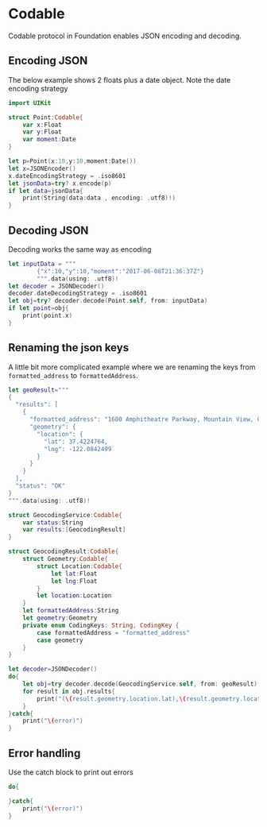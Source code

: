 # Codable
Codable protocol in Foundation enables JSON encoding and decoding.

## Encoding JSON 

The below example shows 2 floats plus a date object. Note the date encoding strategy

```swift
import UIKit

struct Point:Codable{
    var x:Float
    var y:Float
    var moment:Date
}

let p=Point(x:10,y:10,moment:Date())
let x=JSONEncoder()
x.dateEncodingStrategy = .iso8601
let jsonData=try? x.encode(p)
if let data=jsonData{
    print(String(data:data , encoding: .utf8)!)
}
```

## Decoding JSON

Decoding works the same way as encoding

```swift
let inputData = """
        {"x":10,"y":10,"moment":"2017-06-08T21:36:37Z"}
        """.data(using: .utf8)!
let decoder = JSONDecoder()
decoder.dateDecodingStrategy = .iso8601
let obj=try? decoder.decode(Point.self, from: inputData)
if let point=obj{
    print(point.x)
}

```

## Renaming the json keys 

A little bit more complicated example where we are renaming the keys from `formatted_address` to `formattedAddress`. 

```swift
let geoResult="""
{
  "results": [
    {
      "formatted_address": "1600 Amphitheatre Parkway, Mountain View, CA 94043, USA",
      "geometry": {
        "location": {
          "lat": 37.4224764,
          "lng": -122.0842499
        }
      }
    }
  ],
  "status": "OK"
}
""".data(using: .utf8)!

struct GeocodingService:Codable{
    var status:String
    var results:[GeocodingResult]
}

struct GeocodingResult:Codable{
    struct Geometry:Codable{
        struct Location:Codable{
            let lat:Float
            let lng:Float
        }
        let location:Location
    }
    let formattedAddress:String
    let geometry:Geometry
    private enum CodingKeys: String, CodingKey {
        case formattedAddress = "formatted_address"
        case geometry
    }
}

let decoder=JSONDecoder()
do{
    let obj=try decoder.decode(GeocodingService.self, from: geoResult)
    for result in obj.results{
        print("(\(result.geometry.location.lat),\(result.geometry.location.lng))")
    }
}catch{
    print("\(error)")
}
```

## Error handling

Use the catch block to print out errors

```swift
do{

}catch{
    print("\(error)")
}
```

